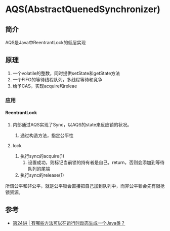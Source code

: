 # AQS(AbstractQuenedSynchronizer)

## 简介

AQS是Java中ReentrantLock的低层实现

## 原理

1. 一个volatile的整数，同时提供setState和getState方法
2. 一个FIFO的等待线程队列，多线程等待和竞争
3. 给予CAS，实现acquire和releae

### 应用

#### ReentrantLock

1. 内部通过AQS实现了Sync，以AQS的state来反应锁的状况。
    1. 通过构造方法，指定公平性

2. lock
    1. 执行sync的acquire(1)
        1. 设置成功，则标记当前锁的持有者是自己，return，否则会添加到等待队列的尾端
    2. 执行sync的release(1)

所谓公平和非公平，就是公平锁会直接把自己加到队列中，而非公平锁会先有限抢锁资源。



## 参考

- [第24讲 | 有哪些方法可以在运行时动态生成一个Java类？](https://time.geekbang.org/column/article/10076)